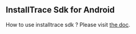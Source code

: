 ## InstallTrace Sdk for Android 

How to use installtrace sdk ? Please visit [the doc](https://www.installtrace.com/docs/integration/android).
